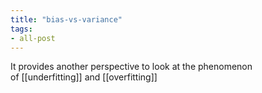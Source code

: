 ```yaml
---
title: "bias-vs-variance"
tags:
- all-post
---
```


It provides another perspective to look at the phenomenon of [[underfitting]] and [[overfitting]]